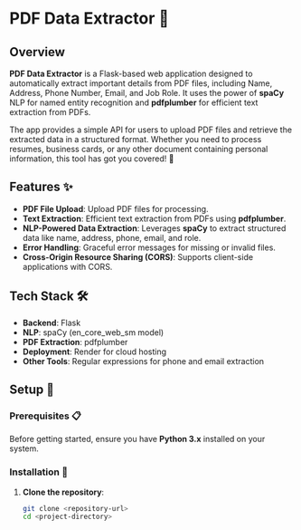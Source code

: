 # PDF Data Extractor 📝

## Overview
**PDF Data Extractor** is a Flask-based web application designed to automatically extract important details from PDF files, including Name, Address, Phone Number, Email, and Job Role. It uses the power of **spaCy** NLP for named entity recognition and **pdfplumber** for efficient text extraction from PDFs.

The app provides a simple API for users to upload PDF files and retrieve the extracted data in a structured format. Whether you need to process resumes, business cards, or any other document containing personal information, this tool has got you covered! 🚀

## Features ✨
- **PDF File Upload**: Upload PDF files for processing.
- **Text Extraction**: Efficient text extraction from PDFs using **pdfplumber**.
- **NLP-Powered Data Extraction**: Leverages **spaCy** to extract structured data like name, address, phone, email, and role.
- **Error Handling**: Graceful error messages for missing or invalid files.
- **Cross-Origin Resource Sharing (CORS)**: Supports client-side applications with CORS.

## Tech Stack 🛠️
- **Backend**: Flask
- **NLP**: spaCy (en_core_web_sm model)
- **PDF Extraction**: pdfplumber
- **Deployment**: Render for cloud hosting
- **Other Tools**: Regular expressions for phone and email extraction

## Setup 🏁

### Prerequisites 📋
Before getting started, ensure you have **Python 3.x** installed on your system.

### Installation 🔧

1. **Clone the repository**:
   ```bash
   git clone <repository-url>
   cd <project-directory>
